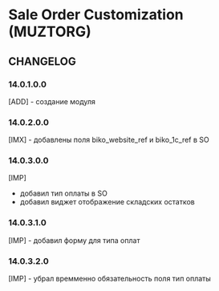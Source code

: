 # Sale Order Customization (MUZTORG)

## CHANGELOG

### 14.0.1.0.0

[ADD] - создание модуля

### 14.0.2.0.0

[IMX] - добавлены поля biko_website_ref и biko_1c_ref в SO

### 14.0.3.0.0

[IMP]

-   добавил тип оплаты в SO
-   добавил виджет отображение складских остатков

### 14.0.3.1.0

[IMP] - добавил форму для типа оплат

### 14.0.3.2.0

[IMP] - убрал времменно обязательность поля тип оплаты
